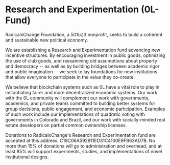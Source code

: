 # Research and Experimentation (0L-Fund)
RadicalxChange Foundation, a 501(c)3 nonprofit, seeks to build a coherent and sustainable new political economy.  

We are establishing a Research and Experimentation fund advancing new incentive structures.  By encouraging investment in public goods, optimizing the use of club goods, and reexamining old assumptions about property and democracy -- as well as by building bridges between academic rigor and public imagination -- we seek to lay foundations for new institutions that allow everyone to participate in the value they co-create.  

We believe that blockchain systems such as 0L have a vital role to play in instantiating fairer and more decentralized economic systems.  Our work with the 0L community will complement our work with governments, academics, and private teams committed to building better systems for group decisions, public engagement, and economic participation.  Examples of such work include our implementations of quadratic voting with governments in Colorado and Brazil, and our work with socially-minded real estate developers on partial common ownership licenses.

Donations to RadicalxChange's Research and Experimentation fund are accepted at this address: C19C06A592911ED31C4100E9FB63AD7B.  No more than 15% of donations will go to administration and overhead, and at least 85% will support experiments, studies, and implementations of novel institutional designs.
